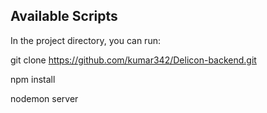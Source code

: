 ## Available Scripts

In the project directory, you can run:

git clone https://github.com/kumar342/Delicon-backend.git

npm install

nodemon server

